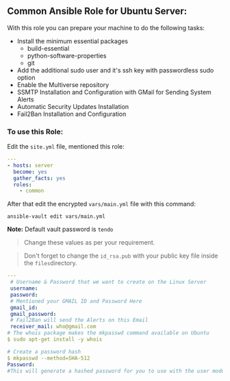 Common Ansible Role for Ubuntu Server:
---
 With this role you can prepare your machine to do the following tasks:
  
 - Install the minimum essential packages
     - build-essential
     - python-software-properties
     - git
 - Add the additional sudo user and it's ssh key with passwordless sudo option
 - Enable the Multiverse repository
 - SSMTP Installation and Configuration with GMail for Sending System Alerts
 - Automatic Security Updates Installation
 - Fail2Ban Installation and Configuration

### To use this Role:

 Edit the `site.yml` file, mentioned this role:
```yaml
---
- hosts: server
  become: yes
  gather_facts: yes
  roles:
    - common
```

After that edit the encrypted `vars/main.yml` file with this command:
```
ansible-vault edit vars/main.yml
```
**Note:** Default vault password is `tendo`

> Change these values as per your requirement.

> Don't forget to change the `id_rsa.pub` with your public key file inside the `files`directory.

```yaml
---
 # Username & Password that we want to create on the Linux Server
 username: 
 password: 
 # Mentioned your GMAIL ID and Password Here
 gmail_id: 
 gmail_password: 
 # Fail2Ban will send the Alerts on this Email
 receiver_mail: who@gmail.com
# The whois package makes the mkpasswd command available on Ubuntu
$ sudo apt-get install -y whois

# Create a password hash
$ mkpasswd --method=SHA-512
Password:
#This will generate a hashed password for you to use with the user module.
